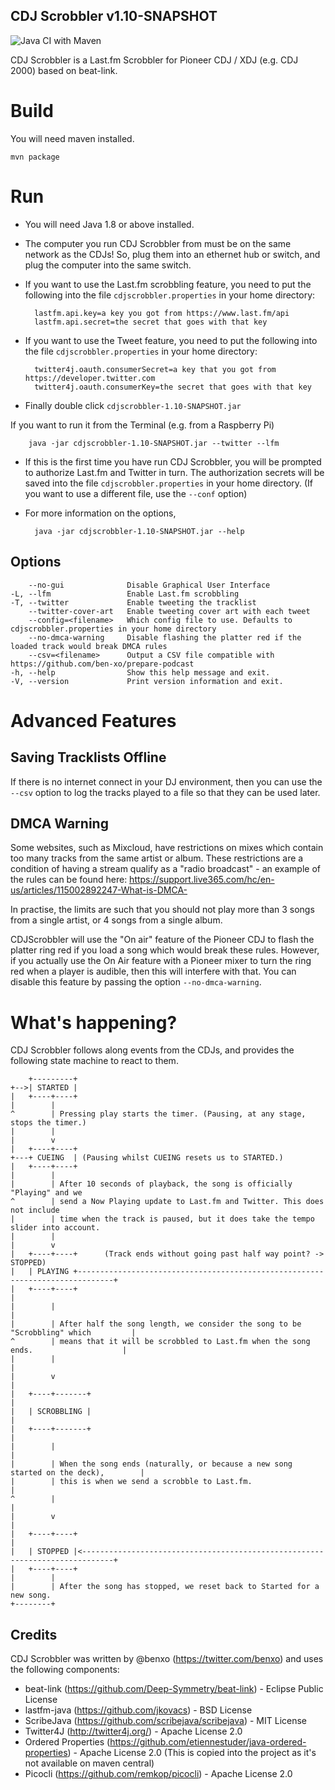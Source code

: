 CDJ Scrobbler v1.10-SNAPSHOT
----------------------------

![Java CI with Maven](https://github.com/ben-xo/cdjscrobbler/workflows/Java%20CI%20with%20Maven/badge.svg?branch=develop)

CDJ Scrobbler is a Last.fm Scrobbler for Pioneer CDJ / XDJ (e.g. CDJ 2000) based on beat-link.


Build
=====

You will need maven installed.

    mvn package


Run
===

* You will need Java 1.8 or above installed. 
* The computer you run CDJ Scrobbler from must be on the same network as the CDJs! So, plug them into an ethernet hub or switch, and plug the computer into the same switch.
* If you want to use the Last.fm scrobbling feature, you need to put the following into the file `cdjscrobbler.properties` in your home directory:


        lastfm.api.key=a key you got from https://www.last.fm/api
        lastfm.api.secret=the secret that goes with that key


* If you want to use the Tweet feature, you need to put the following into the file `cdjscrobbler.properties` in your home directory:


        twitter4j.oauth.consumerSecret=a key that you got from https://developer.twitter.com
        twitter4j.oauth.consumerKey=the secret that goes with that key

* Finally double click `cdjscrobbler-1.10-SNAPSHOT.jar`

If you want to run it from the Terminal (e.g. from a Raspberry Pi)


        java -jar cdjscrobbler-1.10-SNAPSHOT.jar --twitter --lfm

* If this is the first time you have run CDJ Scrobbler, you will be prompted to authorize Last.fm and Twitter in turn. The authorization secrets will be saved into the file `cdjscrobbler.properties` in your home directory. (If you want to use a different file, use the `--conf` option)
* For more information on the options,


        java -jar cdjscrobbler-1.10-SNAPSHOT.jar --help


Options
-------

        --no-gui              Disable Graphical User Interface
    -L, --lfm                 Enable Last.fm scrobbling
    -T, --twitter             Enable tweeting the tracklist
        --twitter-cover-art   Enable tweeting cover art with each tweet
        --config=<filename>   Which config file to use. Defaults to cdjscrobbler.properties in your home directory
        --no-dmca-warning     Disable flashing the platter red if the loaded track would break DMCA rules
        --csv=<filename>      Output a CSV file compatible with https://github.com/ben-xo/prepare-podcast
    -h, --help                Show this help message and exit.
    -V, --version             Print version information and exit.


Advanced Features
=================

Saving Tracklists Offline
-------------------------

If there is no internet connect in your DJ environment, then you can use the `--csv` option to log the tracks played to a file so that they can be used later. 

DMCA Warning
------------

Some websites, such as Mixcloud, have restrictions on mixes which contain too many tracks from the same artist or album. These restrictions are a condition of having a stream qualify as a "radio broadcast" - an example of the rules can be found here: https://support.live365.com/hc/en-us/articles/115002892247-What-is-DMCA-

In practise, the limits are such that you should not play more than 3 songs from a single artist, or 4 songs from a single album.

CDJScrobbler will use the "On air" feature of the Pioneer CDJ to flash the platter ring red if you load a song which would break these rules. However, if you actually use the On Air feature with a Pioneer mixer to turn the ring red when a player is audible, then this will interfere with that. You can disable this feature by passing the option `--no-dmca-warning`.


What's happening?
=================

CDJ Scrobbler follows along events from the CDJs, and provides the following state machine to react to them. 


        +---------+
    +-->| STARTED |
    |   +----+----+
    |        |
    ^        | Pressing play starts the timer. (Pausing, at any stage, stops the timer.)
    |        |
    |        v
    |   +----+----+
    +---+ CUEING  | (Pausing whilst CUEING resets us to STARTED.)
    |   +----+----+
    |        |
    |        | After 10 seconds of playback, the song is officially "Playing" and we 
    ^        | send a Now Playing update to Last.fm and Twitter. This does not include 
    |        | time when the track is paused, but it does take the tempo slider into account.
    |        |
    |        v
    |   +----+----+      (Track ends without going past half way point? -> STOPPED)
    |   | PLAYING +------------------------------------------------------------------------------+
    |   +----+----+                                                                              |
    |        |                                                                                   |
    |        | After half the song length, we consider the song to be "Scrobbling" which         |
    ^        | means that it will be scrobbled to Last.fm when the song ends.                    |
    |        |                                                                                   |
    |        v                                                                                   |
    |   +----+-------+                                                                           |
    |   | SCROBBLING |                                                                           |
    |   +----+-------+                                                                           |
    |        |                                                                                   |
    |        | When the song ends (naturally, or because a new song started on the deck),        |
    |        | this is when we send a scrobble to Last.fm.                                       |
    ^        |                                                                                   |
    |        v                                                                                   |
    |   +----+----+                                                                              |
    |   | STOPPED |<-----------------------------------------------------------------------------+
    |   +----+----+
    |        |
    |        | After the song has stopped, we reset back to Started for a new song.
    +--------+


Credits
-------

CDJ Scrobbler was written by @benxo (https://twitter.com/benxo) and uses the following components:

* beat-link          (https://github.com/Deep-Symmetry/beat-link) - Eclipse Public License
* lastfm-java        (https://github.com/jkovacs) - BSD License
* ScribeJava         (https://github.com/scribejava/scribejava) - MIT License
* Twitter4J          (http://twitter4j.org/) - Apache License 2.0
* Ordered Properties (https://github.com/etiennestuder/java-ordered-properties) - Apache License 2.0
  (This is copied into the project as it's not available on maven central)
* Picocli            (https://github.com/remkop/picocli) - Apache License 2.0


